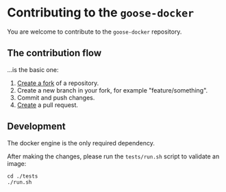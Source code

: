 # Contributing to the `goose-docker`

You are welcome to contribute to the `goose-docker` repository.

## The contribution flow

...is the basic one:

1. [Create a fork](https://github.com/kukymbr/goose-docker/fork) of a repository.
2. Create a new branch in your fork, for example "feature/something".
3. Commit and push changes.
4. [Create](https://github.com/kukymbr/goose-docker/compare) a pull request.

## Development

The docker engine is the only required dependency.

After making the changes, please run the `tests/run.sh` 
script to validate an image:

```shell
cd ./tests
./run.sh
```